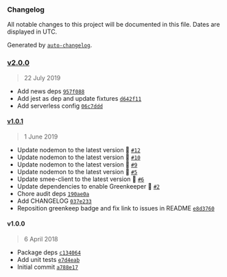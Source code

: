### Changelog

All notable changes to this project will be documented in this file. Dates are displayed in UTC.

Generated by [`auto-changelog`](https://github.com/CookPete/auto-changelog).

### [v2.0.0](https://github.com/riyadhalnur/issuelabeler/compare/v1.0.1...v2.0.0)

> 22 July 2019

- Add news deps [`957f088`](https://github.com/riyadhalnur/issuelabeler/commit/957f088cf92f65ce99b1c75b3f3214334497208d)
- Add jest as dep and update fixtures [`d642f11`](https://github.com/riyadhalnur/issuelabeler/commit/d642f11cc5735f053da737e8bc9d3c381d209a3e)
- Add serverless config [`06c7ddd`](https://github.com/riyadhalnur/issuelabeler/commit/06c7ddd4f17f23f8c0840317b4bf1708f049ad53)

#### [v1.0.1](https://github.com/riyadhalnur/issuelabeler/compare/v1.0.0...v1.0.1)

> 1 June 2019

- Update nodemon to the latest version 🚀 [`#12`](https://github.com/riyadhalnur/issuelabeler/pull/12)
- Update nodemon to the latest version 🚀 [`#10`](https://github.com/riyadhalnur/issuelabeler/pull/10)
- Update nodemon to the latest version 🚀 [`#9`](https://github.com/riyadhalnur/issuelabeler/pull/9)
- Update nodemon to the latest version 🚀 [`#5`](https://github.com/riyadhalnur/issuelabeler/pull/5)
- Update smee-client to the latest version 🚀 [`#6`](https://github.com/riyadhalnur/issuelabeler/pull/6)
- Update dependencies to enable Greenkeeper 🌴 [`#2`](https://github.com/riyadhalnur/issuelabeler/pull/2)
- Chore audit deps [`190ae0a`](https://github.com/riyadhalnur/issuelabeler/commit/190ae0af6884446b738fce83d1a990f4fb2cd757)
- Add CHANGELOG [`037e233`](https://github.com/riyadhalnur/issuelabeler/commit/037e2333ec1610bb9930529fbceab7ed41d4c760)
- Reposition greenkeep badge and fix link to issues in README [`e8d3760`](https://github.com/riyadhalnur/issuelabeler/commit/e8d3760cbe4f25c8ecdffb4182d69ae70d709928)

#### v1.0.0

> 6 April 2018

- Package deps [`c134064`](https://github.com/riyadhalnur/issuelabeler/commit/c13406484079927922314fe451ed006ef77b8a33)
- Add unit tests [`e7d4eab`](https://github.com/riyadhalnur/issuelabeler/commit/e7d4eab7edd43a3229e2261267d75ebd589e40f0)
- Initial commit [`a788e17`](https://github.com/riyadhalnur/issuelabeler/commit/a788e1777560c7db6b944a3abd22b3b13fcaf07b)
